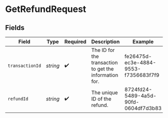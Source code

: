 # GetRefundRequest


## Fields

| Field                                                  | Type                                                   | Required                                               | Description                                            | Example                                                |
| ------------------------------------------------------ | ------------------------------------------------------ | ------------------------------------------------------ | ------------------------------------------------------ | ------------------------------------------------------ |
| `transactionId`                                        | *string*                                               | :heavy_check_mark:                                     | The ID for the transaction to get the information for. | fe26475d-ec3e-4884-9553-f7356683f7f9                   |
| `refundId`                                             | *string*                                               | :heavy_check_mark:                                     | The unique ID of the refund.                           | 8724fd24-5489-4a5d-90fd-0604df7d3b83                   |